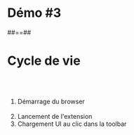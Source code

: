 <!-- .slide: class="transition red" -->

# Démo #3

##==##

<!-- .slide:-->

# Cycle de vie

<br/>
<br/>

<ol>
    <li class="fragment" data-fragment-index="1">Démarrage du browser<br/><br/></li>
    <li class="fragment" data-fragment-index="2">Lancement de l'extension</li>
    <li class="fragment" data-fragment-index="3">Chargement UI au clic dans la toolbar</li>
</ol>
